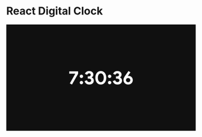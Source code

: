 
# React Digital Clock


![App Screenshot](https://github.com/PiyushKalyanpy/React-Digital-Clock/blob/master/Screenshot%20(7).png?raw=true)

